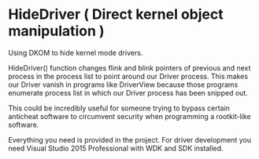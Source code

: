 # HideDriver ( Direct kernel object manipulation )
Using DKOM to hide kernel mode drivers.

HideDriver() function changes flink and blink pointers of previous
and next process in the process list to point around our Driver process.
This makes our Driver vanish in programs like DriverView because those
programs enumerate process list in which our Driver process has been snipped out.

This could be incredibly  useful for someone trying to bypass certain anticheat software
to circumvent security when programming a rootkit-like software.

Everything you need is provided in the project. For driver development you need 
Visual Studio 2015 Professional with WDK and SDK installed.


